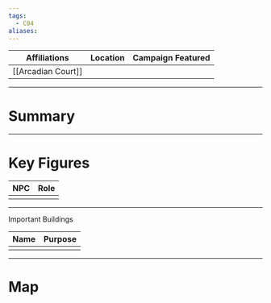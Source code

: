 ```yaml
---
tags:
  - C04
aliases:
---
```


| Affiliations | Location | Campaign Featured |
| ------------ | -------- | ----------------- |
| [[Arcadian Court]]  |          |                   |

---
 # Summary


---
 # Key Figures
 
 | NPC | Role |
 |:---- | ---- |
 |    |   |


---
Important Buildings 
 
 | Name | Purpose |
 |:---- | ---- |
 |    |    |

---
 # Map
